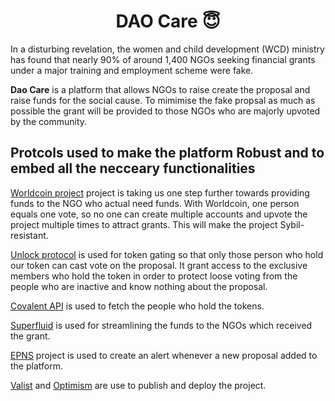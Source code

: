 <h1 align="center"> DAO Care 😇</h1>

In a disturbing revelation, the women and child development (WCD) ministry has found that nearly 90% of around 1,400 NGOs seeking financial grants under a major training and employment scheme were fake.

**Dao Care** is a platform that allows NGOs to raise create the proposal and raise funds for the social cause. To mimimise the fake propsal as much as possible the grant will be provided to those NGOs who are majorly upvoted by the community.

<h2> Protcols used to make the platform Robust and to embed all the necceary functionalities</h2>

<a href="https://worldcoin.org/">Worldcoin project</a> project is taking us one step further towards providing funds to the NGO who actual need funds. With Worldcoin, one person equals one vote, so no one can create multiple accounts and upvote the project multiple times to attract grants. This will make the project Sybil-resistant. 

<a href="https://unlock-protocol.com/">Unlock protocol</a> is used for token gating so that only those person who hold our token can cast vote on the proposal. It grant access to the exclusive members who hold the token in order to protect loose voting from the people who are inactive and know nothing about the proposal.

<a href="https://www.covalenthq.com/">Covalent API</a> is used to fetch the people who hold the tokens.

<a href="">Superfluid</a> is used for streamlining the funds to the NGOs which received the grant.

<a href="https://epns.io/">EPNS</a> project is used to create an alert whenever a new proposal added to the platform.

<a href=" https://docs.valist.io">Valist</a> and <a href="https://www.optimism.io/">Optimism</a> are use to publish and deploy the project. 
